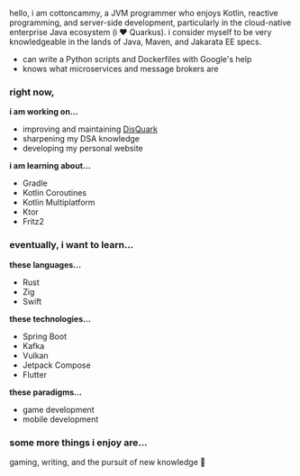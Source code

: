 hello, i am cottoncammy, a JVM programmer who enjoys Kotlin, reactive programming, and server-side development, particularly in the cloud-native enterprise Java ecosystem (i :heart: Quarkus). i consider myself to be very knowledgeable in the lands of Java, Maven, and Jakarata EE specs. 

* can write a Python scripts and Dockerfiles with Google's help
* knows what microservices and message brokers are

### right now,

**i am working on...**
* improving and maintaining [DisQuark](https://github.com/cottoncammy/disquark)
* sharpening my DSA knowledge
* developing my personal website

**i am learning about...**
* Gradle
* Kotlin Coroutines
* Kotlin Multiplatform
* Ktor
* Fritz2

### eventually, i want to learn...

**these languages...**
* Rust
* Zig
* Swift

**these technologies...**
* Spring Boot
* Kafka
* Vulkan
* Jetpack Compose
* Flutter

**these paradigms...**
* game development
* mobile development

### some more things i enjoy are...

gaming, writing, and the pursuit of new knowledge :moyai:
